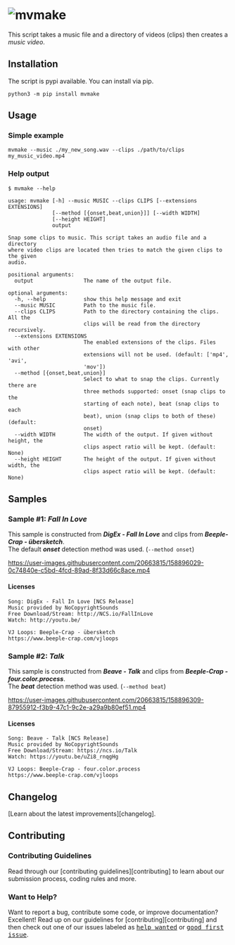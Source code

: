 # ![mvmake](https://user-images.githubusercontent.com/20663815/158886263-d3cd2695-6f28-457c-b1a3-5b342eebf818.png)

This script takes a music file and a directory of videos (clips) then creates a _music video_.

## Installation
The script is pypi available. You can install via pip.
```
python3 -m pip install mvmake
```

## Usage

### Simple example
```
mvmake --music ./my_new_song.wav --clips ./path/to/clips my_music_video.mp4
```

### Help output
```
$ mvmake --help

usage: mvmake [-h] --music MUSIC --clips CLIPS [--extensions EXTENSIONS]
              [--method [{onset,beat,union}]] [--width WIDTH]
              [--height HEIGHT]
              output

Snap some clips to music. This script takes an audio file and a directory
where video clips are located then tries to match the given clips to the given
audio.

positional arguments:
  output                The name of the output file.

optional arguments:
  -h, --help            show this help message and exit
  --music MUSIC         Path to the music file.
  --clips CLIPS         Path to the directory containing the clips. All the
                        clips will be read from the directory recursively.
  --extensions EXTENSIONS
                        The enabled extensions of the clips. Files with other
                        extensions will not be used. (default: ['mp4', 'avi',
                        'mov'])
  --method [{onset,beat,union}]
                        Select to what to snap the clips. Currently there are
                        three methods supported: onset (snap clips to the
                        starting of each note), beat (snap clips to each
                        beat), union (snap clips to both of these) (default:
                        onset)
  --width WIDTH         The width of the output. If given without height, the
                        clips aspect ratio will be kept. (default: None)
  --height HEIGHT       The height of the output. If given without width, the
                        clips aspect ratio will be kept. (default: None)
```

## Samples

### Sample #1: _Fall In Love_
This sample is constructed from ___DigEx - Fall In Love___ and clips from ___Beeple-Crap - übersketch___.  
The default ___onset___ detection method was used. (`--method onset`)

https://user-images.githubusercontent.com/20663815/158896029-0c74840e-c5bd-4fcd-89ad-8f33d66c8ace.mp4

#### Licenses
```
Song: DigEx - Fall In Love [NCS Release]
Music provided by NoCopyrightSounds
Free Download/Stream: http://NCS.io/FallInLove
Watch: http://youtu.be/

VJ Loops: Beeple-Crap - übersketch
https://www.beeple-crap.com/vjloops
```
### Sample #2: _Talk_
This sample is constructed from ___Beave - Talk___ and clips from ___Beeple-Crap - four.color.process___.  
The ___beat___ detection method was used. (`--method beat`)

https://user-images.githubusercontent.com/20663815/158896309-87955912-f3b9-47c1-9c2e-a29a9b80ef51.mp4

#### Licenses
```
Song: Beave - Talk [NCS Release]
Music provided by NoCopyrightSounds
Free Download/Stream: https://ncs.io/Talk
Watch: https://youtu.be/uZi8_rnqgHg

VJ Loops: Beeple-Crap - four.color.process
https://www.beeple-crap.com/vjloops
```

## Changelog

[Learn about the latest improvements][changelog].

## Contributing

### Contributing Guidelines

Read through our [contributing guidelines][contributing] to learn about our submission process, coding rules and more.

### Want to Help?

Want to report a bug, contribute some code, or improve documentation? Excellent! Read up on our guidelines for [contributing][contributing] and then check out one of our issues labeled as <kbd>[help wanted](https://github.com/kenyerman/mvmake/labels/help%20wanted)</kbd> or <kbd>[good first issue](https://github.com/kenyerman/mvmake/labels/good%20first%20issue)</kbd>.

